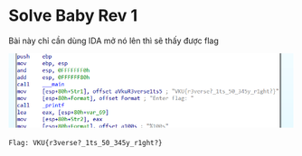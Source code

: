 # Solve **Baby Rev 1**

Bài này chỉ cần dùng IDA mở nó lên thì sẽ thấy được flag

![Alt text](image.png)

`Flag: VKU{r3verse?_1ts_50_345y_r1ght?}`
